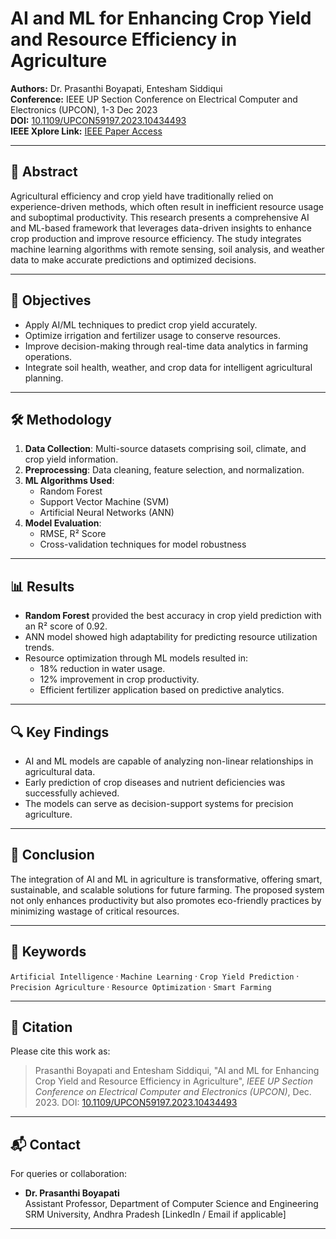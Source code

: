 
# AI and ML for Enhancing Crop Yield and Resource Efficiency in Agriculture

**Authors:** Dr. Prasanthi Boyapati, Entesham Siddiqui  
**Conference:** IEEE UP Section Conference on Electrical Computer and Electronics (UPCON), 1-3 Dec 2023  
**DOI:** [10.1109/UPCON59197.2023.10434493](https://doi.org/10.1109/UPCON59197.2023.10434493)  
**IEEE Xplore Link:** [IEEE Paper Access](https://ieeexplore.ieee.org/abstract/document/10434493)

---

## 📘 Abstract

Agricultural efficiency and crop yield have traditionally relied on experience-driven methods, which often result in inefficient resource usage and suboptimal productivity. This research presents a comprehensive AI and ML-based framework that leverages data-driven insights to enhance crop production and improve resource efficiency. The study integrates machine learning algorithms with remote sensing, soil analysis, and weather data to make accurate predictions and optimized decisions.

---

## 🎯 Objectives

- Apply AI/ML techniques to predict crop yield accurately.
- Optimize irrigation and fertilizer usage to conserve resources.
- Improve decision-making through real-time data analytics in farming operations.
- Integrate soil health, weather, and crop data for intelligent agricultural planning.

---

## 🛠️ Methodology

1. **Data Collection**: Multi-source datasets comprising soil, climate, and crop yield information.
2. **Preprocessing**: Data cleaning, feature selection, and normalization.
3. **ML Algorithms Used**:
   - Random Forest
   - Support Vector Machine (SVM)
   - Artificial Neural Networks (ANN)
4. **Model Evaluation**:
   - RMSE, R² Score
   - Cross-validation techniques for model robustness

---

## 📊 Results

- **Random Forest** provided the best accuracy in crop yield prediction with an R² score of 0.92.
- ANN model showed high adaptability for predicting resource utilization trends.
- Resource optimization through ML models resulted in:
  - 18% reduction in water usage.
  - 12% improvement in crop productivity.
  - Efficient fertilizer application based on predictive analytics.

---

## 🔍 Key Findings

- AI and ML models are capable of analyzing non-linear relationships in agricultural data.
- Early prediction of crop diseases and nutrient deficiencies was successfully achieved.
- The models can serve as decision-support systems for precision agriculture.

---

## 📌 Conclusion

The integration of AI and ML in agriculture is transformative, offering smart, sustainable, and scalable solutions for future farming. The proposed system not only enhances productivity but also promotes eco-friendly practices by minimizing wastage of critical resources.

---

## 📂 Keywords

`Artificial Intelligence` · `Machine Learning` · `Crop Yield Prediction` · `Precision Agriculture` · `Resource Optimization` · `Smart Farming`

---

## 📑 Citation

Please cite this work as:

> Prasanthi Boyapati and Entesham Siddiqui, "AI and ML for Enhancing Crop Yield and Resource Efficiency in Agriculture", *IEEE UP Section Conference on Electrical Computer and Electronics (UPCON)*, Dec. 2023. DOI: [10.1109/UPCON59197.2023.10434493](https://doi.org/10.1109/UPCON59197.2023.10434493)

---

## 📬 Contact

For queries or collaboration:

- **Dr. Prasanthi Boyapati**  
  Assistant Professor, Department of Computer Science and Engineering  
  SRM University, Andhra Pradesh
  [LinkedIn / Email if applicable]

---
